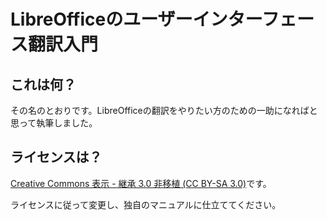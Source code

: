 # LibreOfficeのユーザーインターフェース翻訳入門

## これは何？
その名のとおりです。LibreOfficeの翻訳をやりたい方のための一助になればと思って執筆しました。

## ライセンスは？
[Creative Commons 表示 - 継承 3.0 非移植 (CC BY-SA 3.0)](http://creativecommons.org/licenses/by-sa/3.0/deed.ja)です。

ライセンスに従って変更し、独自のマニュアルに仕立ててください。
